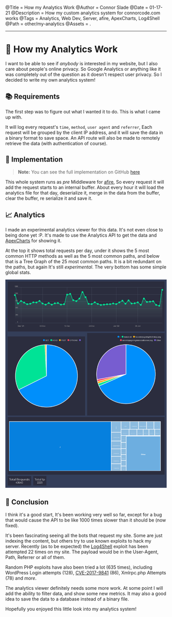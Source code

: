 @Title = How my Analytics Work
@Author = Connor Slade
@Date = 01-17-21
@Description = How my custom analytics system for connorcode.com works
@Tags = Analytics, Web Dev, Server, afire, ApexCharts, Log4Shell
@Path = other/my-analytics
@Assets = .

---

# 📜 How my Analytics Work

I want to be able to see if _anybody_ is interested in my website, but I also care about people's online privacy.
So Google Analytics or anything like it was completely out of the question as it doesn't respect user privacy.
So I decided to write my own analytics system!

## 📚 Requirements

The first step was to figure out what I wanted it to do. This is what I came up with.

It will log every request's `time`, `method`, `user agent` and `referrer`, Each
request will be grouped by the client IP address, and it will save the data in a binary format to save space.
An API route will also be made to remotely retrieve the data (with authentication of course).

## 📀 Implementation

> **Note:** You can see the full implementation on GitHub
> [here](https://github.com/Basicprogrammer10/connorcode/blob/master/src/analytics.rs)

This whole system runs as _pre_ Middleware for [afire](https://crates.io/crates/afire),
So every request it will add the request starts to an internal buffer.
About every hour it will load the analytics file for that day, deserialize
it, merge in the data from the buffer, clear the buffer, re serialize it and save it.

## 📈 Analytics

I made an experimental analytics viewer for this data. It's not even close to being done yet :P.
It's made to use the Analytics API to get the data and [ApexCharts](https://apexcharts.com/) for showing it.

At the top it shows total requests per day, under it shows the 5 most common HTTP methods as well as the 5 most common paths, and below that is a Tree Graph of the 25 most common paths.
It is a bit redundant on the paths, but again It's still _experimental_.
The very bottom has some simple global stats.

![Analytics Viewer Screenshot](../assets/other/my-analytics/viewer.png)

## 🚧 Conclusion

I think it's a good start, It's been working very well so far, except for a bug that would cause the API to be like 1000 times slower than it should be (now fixed).

It's been fascinating seeing all the bots that request my site.
Some are just indexing the content, but others try to use known exploits to hack my server.
Recently (as to be expected) the [Log4Shell](https://log4.sh/) exploit has been attempted 22 times on my site.
The payload would be in the User-Agent, Path, Referrer or all of them.

Random PHP exploits have also been tried a lot (635 times),
including WordPress Login attempts (128),
[CVE-2017-9841](https://www.cvedetails.com/cve/CVE-2017-9841/) (86),
Xmlrpc.php Attempts (78) and _more_.

The analytics viewer definitely needs some more work.
At some point I will add the ability to filter data, and show some new metrics.
It may also a good idea to save the data to a database instead of a binary file.

Hopefully you enjoyed this little look into my analytics system!

